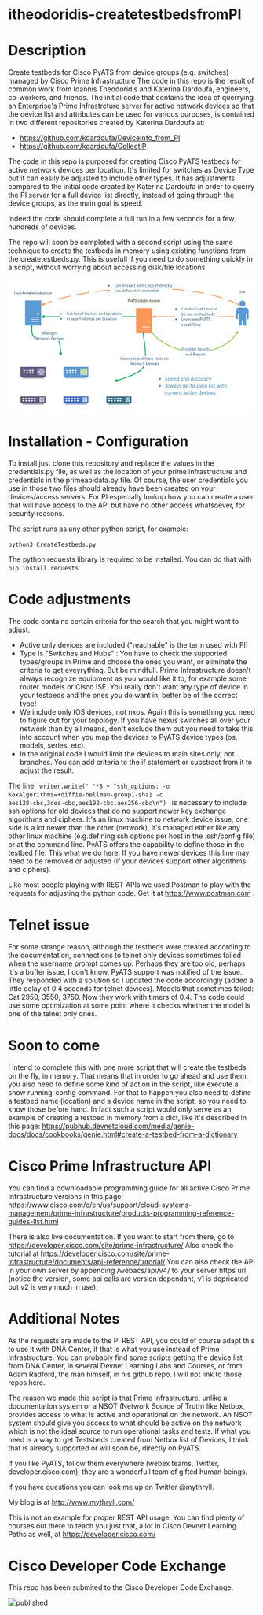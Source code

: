 # itheodoridis-createtestbedsfromPI
# Description

Create testbeds for Cisco PyATS from device groups (e.g. switches) managed by Cisco Prime Infrastructure
The code in this repo is the result of common work from Ioannis Theodoridis and Katerina Dardoufa, engineers, co-workers, and friends.
The initial code that contains the idea of querrying an Enterprise's Prime Infrastrcture server for active network devices so that the device list and attributes can be used for various purposes, is contained in two different repositories created by Katerina Dardoufa at:
- https://github.com/kdardoufa/DeviceInfo_from_PI
- https://github.com/kdardoufa/CollectIP

The code in this repo is purposed for creating Cisco PyATS testbeds for active network devices per location. It's limited for switches as Device Type but it can easily be adjusted to include other types. It has adjustments compared to the initial code created by Katerina Dardoufa in order to querry the PI server for a full device list directly, instead of going through the device groups, as the main goal is speed.

Indeed the code should complete a full run in a few seconds for a few hundreds of devices.

The repo will soon be completed with a second script using the same technique to create the testbeds in memory using existing functions from the createtestbeds.py. This is usefull if you need to do something quickly in a script, without worrying about accessing disk/file locations.

<img src="ciscopipyats.jpg" raw=true alt="Cisco PI - PyATS Diagram">

# Installation - Configuration

To install just clone this repository and replace the values in the credentials.py file, as well as the location of your prime infrastructure and credentials in the primeapidata.py file.
Of course, the user credentials you use in those two files should already have been created on your devices/access servers. For PI especially lookup how you can create a user that will have access to the API but have no other access whatsoever, for security reasons.

The script runs as any other python script, for example:

<code>python3 CreateTestbeds.py</code>

The python requests library is required to be installed. You can do that with <br><code>pip install requests</code>

# Code adjustments
The code contains certain criteria for the search that you might want to adjust.
- Active only devices are included ("reachable" is the term used with PI)
- Type is "Switches and Hubs" : You have to check the supported types/groups in Prime and choose the ones you want, or eliminate the criteria to get eveyrything. But be mindfull. Prime Infrastructure doesn't always recognize equipment as you would like it to, for example some router models or Cisco ISE. You really don't want any type of device in your testbeds and the ones you do want in, better be of the correct type!
- We include only IOS devices, not nxos. Again this is something you need to figure out for your topology. If you have nexus switches all over your network than by all means, don't exclude them but you need to take this into account when you map the devices to PyATS device types (os, models, series, etc).
- In the original code I would limit the devices to main sites only, not branches. You can add criteria to the if statement or substract from it to adjust the result.

The line 
<code> writer.write(" "*8 + "ssh_options: -o KexAlgorithms=+diffie-hellman-group1-sha1 -c aes128-cbc,3des-cbc,aes192-cbc,aes256-cbc\n") </code>
is necessary to include ssh options for old devices that do no support newer key exchange algorithms and ciphers. It's an linux machine to network device issue, one side is a lot newer than the other (network), it's managed either like any other linux machine (e.g.defining ssh options per host in the .ssh/config file) or at the command line. PyATS offers the capability to define those in the testbed file. This what we do here. If you have newer devices this line may need to be removed or adjusted (if your devices support other algorithms and ciphers).

Like most people playing with REST APIs we used Postman to play with the requests for adjusting the python code. Get it at https://www.postman.com .

# Telnet issue
For some strange reason, although the testbeds were created according to the documentation, connections to telnet only devices sometimes failed when the username prompt comes up. Perhaps they are too old, perhaps it's a buffer issue, I don't know. 
PyATS support was notified of the issue. They responded with a solution so I updated the code accordingly (added a little delay of 0.4 seconds for telnet devices).
Models that sometimes failed: Cat 2950, 3550, 3750. Now they work with timers of 0.4.
The code could use some optimization at some point where it checks whether the model is one of the telnet only ones.

# Soon to come
I intend to complete this with one more script that will create the testbeds on the fly, in memory. That means that in order to go ahead and use them, you also need to define some kind of action in the script, like execute a show running-config command. For that to happen you also need to define a testbed name (location) and a device name in the script, so you need to know those before hand. In fact such a script would only serve as an example of creating a testbed in memory from a dict, like it's described in this page:
https://pubhub.devnetcloud.com/media/genie-docs/docs/cookbooks/genie.html#create-a-testbed-from-a-dictionary 

# Cisco Prime Infrastructure API
You can find a downloadable programming guide for all active Cisco Prime Infrastructure versions in this page:
https://www.cisco.com/c/en/us/support/cloud-systems-management/prime-infrastructure/products-programming-reference-guides-list.html

There is also live documentation. If you want to start from there, go to https://developer.cisco.com/site/prime-infrastructure/
Also check the tutorial at https://developer.cisco.com/site/prime-infrastructure/documents/api-reference/tutorial/ 
You can also check the API in your own server by appending /webacs/api/v4/ to your server https url (notice the version, some api calls are version dependant, v1 is depricated but v2 is very much in use).

# Additional Notes

As the requests are made to the PI REST API, you could of course adapt this to use it with DNA Center, if that is what you use instead of Prime Infrastructure. You can probably find some scripts getting the device list from DNA Center, in several Devnet Learning Labs and Courses, or from Adam Radford, the man himself, in his github repo. I will not link to those repos here.

The reason we made this script is that Prime Infrastructure, unlike a documentation system or a NSOT (Network Source of Truth) like Netbox, provides access to what is active and operational on the network. An NSOT system should give you access to what should be active on the network which is not the ideal source to run operational tasks and tests. If what you need is a way to get Testsbeds created from Netbox list of Devices, I think that is already supported or will soon be, directly on PyATS.

If you like PyATS, follow them everywhere (webex teams, Twitter, developer.cisco.com), they are a wonderfull team of gifted human beings.

If you have questions you can look me up on Twitter @mythryll. 

My blog is at http://www.mythryll.com/

This is not an example for proper REST API usage. You can find plenty of courses out there to teach you just that, a lot in Cisco Devnet Learning Paths as well, at https://developer.cisco.com/

# Cisco Developer Code Exchange
This repo has been submited to the Cisco Developer Code Exchange.

[![published](https://static.production.devnetcloud.com/codeexchange/assets/images/devnet-published.svg)](https://developer.cisco.com/codeexchange/github/repo/itheodoridis/itheodoridis-createtestbedsfromPI)
